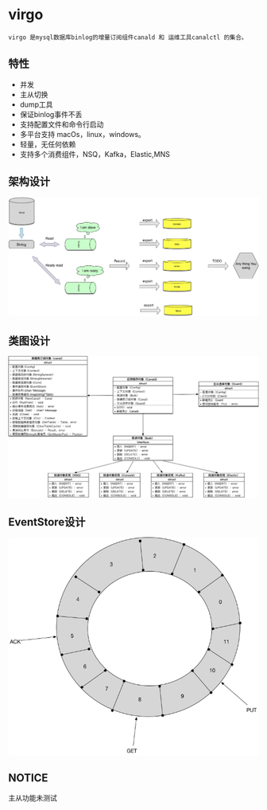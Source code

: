 # virgo

    virgo 是mysql数据库binlog的增量订阅组件canald 和 运维工具canalctl 的集合。

## 特性
- 并发
- 主从切换
- dump工具
- 保证binlog事件不丢
- 支持配置文件和命令行启动
- 多平台支持 macOs，linux，windows。
- 轻量，无任何依赖
- 支持多个消费组件，NSQ，Kafka，Elastic,MNS

## 架构设计
![架构图](doc/virgo架构图.png)

## 类图设计
![类图](doc/canald类图.png)

## EventStore设计
![类图](doc/eventstore.png)

## NOTICE
主从功能未测试